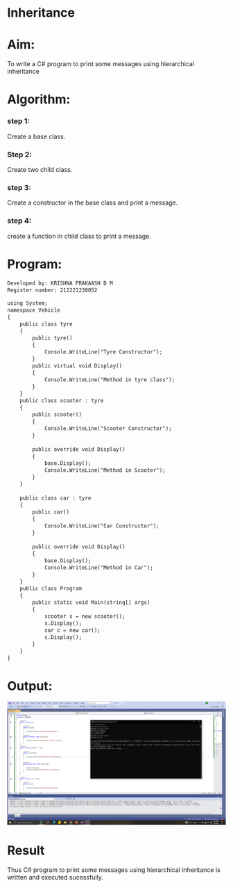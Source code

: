 # Inheritance

# Aim:
To write a C# program to print some messages using hierarchical inheritance

# Algorithm:
### step 1:
Create a base class.

### Step 2:
Create two child class.

### step 3:
Create a constructor in the base class and print a message.

### step 4:
create a function in child class to print a message.

# Program:
```
Developed by: KRISHNA PRAKAASH D M
Register number: 212221230052

```


```
using System;
namespace Vehicle
{
    public class tyre
    {
        public tyre()
        {
            Console.WriteLine("Tyre Constructor");
        }
        public virtual void Display()
        {
            Console.WriteLine("Method in tyre class");
        }
    }
    public class scooter : tyre
    {
        public scooter()
        {
            Console.WriteLine("Scooter Constructor");
        }

        public override void Display()
        {
            base.Display();
            Console.WriteLine("Method in Scooter");
        }
    }

    public class car : tyre
    {
        public car()
        {
            Console.WriteLine("Car Constructor");
        }

        public override void Display()
        {
            base.Display();
            Console.WriteLine("Method in Car");
        }
    }
    public class Program
    {
        public static void Main(string[] args)
        {
            scooter s = new scooter();
            s.Display();
            car c = new car();
            c.Display();
        }
    }
}
```


# Output:
![OP-01](IMG-1.png)


# Result
Thus C# program to print some messages using hierarchical inheritance is written and executed sucessfully.

